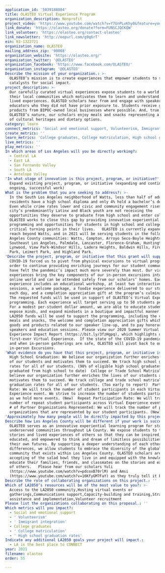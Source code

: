```yaml
---
application_id: '5039188804'
title: OLASTEO Virtual Experience Program
organization_description: Nonprofit
project_video: 'https://www.youtube.com/watch?v=Y7UnPLoKhy0&feature=youtu.be'
link_donate: 'https://olasteo.org/donate?form=FUNSCJQCKQW'
link_volunteer: 'https://olasteo.org/contact-olasteo'
link_newsletter: 'http://eepurl.com/g9q6rT'
ein: 83-1322721
organization_name: OLASTEO
mailing_address_zip: '90068'
organization_website: 'https://olasteo.org/'
organization_twitter: '@OLASTEO'
organization_facebook: 'https://www.facebook.com/OLASTEO/'
organization_instagram: '@OLASTEO'
Describe the mission of your organization.: >-
  OLASTEO’s mission is to create experiences that empower students to serve as
  catalysts for social impact.
project_description: >-
  Our carefully curated virtual experiences expose students to a world beyond
  their local communities which motivates them to learn and understand through
  lived experiences. OLASTEO scholars hear from and engage with speakers and
  educators who they did not have prior exposure to. Students receive goods and
  products from BIPOC-owned local businesses where possible. And, true to
  OLASTEO’s nature, our scholars enjoy meals and snacks representing a variety
  of cultural heritages and dietary options.
category: learn
connect_metrics: 'Social and emotional support, Volunteerism, Immigrant integration'
create_metrics: ''
learn_metrics: 'College graduates, College matriculation, High school graduation rates'
live_metrics: ''
play_metrics: ''
In which areas of Los Angeles will you be directly working?:
  - Central LA
  - East LA
  - San Fernando Valley
  - South LA
  - Antelope Valley
'In what stage of innovation is this project, program, or initiative?': >-
  Expand existing project, program, or initiative (expanding and continuing
  ongoing, successful work)
What is the problem that you are seeking to address?: >-
  In the South Los Angeles neighborhood of Watts, less than half of adult
  residents have a high school diploma and only 4% hold a bachelor’s degree.
  Even while crime rates lower and civic and community engagement rises, the
  city’s predominantly Latinx and Black youth are not receiving the
  opportunities they deserve to graduate from high school and enter college.
  OLASTEO works to close this gap by providing innovative experiential
  programming and opportunities for students in high school and college at
  critical turning points in their lives.   OLASTEO is currently expanding its
  reach beyond Watts, and in 2021 will be serving students in the following Los
  Angeles County communities: Watts, Compton, Arroyo Seco-Boyle Heights,
  Southeast Los Angeles, Palmdale, Lancaster, Florence-Graham, Huntington Park,
  Lynwood, View Park-Windsor Hills, Ladera Heights, Baldwin Hills, Firestone
  Park, Leimert Park, and Highland Park.
'Describe the project, program, or initiative that this grant will support to address the problem identified.': >-
  COVID-19 forced us to pivot from physical excursions to virtual programming in
  order to continue providing enriching journeys for our student community, who
  have felt the pandemic’s impact much more severely than most. Our virtual
  experiences bring the key components of our in-person excursions into the
  online world and can be attended safely from our scholars’ homes. Each virtual
  experience includes an educational workshop, at least two interactive speaker
  sessions, a welcome package, a foodie experience delivered to our students
  each day, and a completion appreciation gift at the program’s culmination. 
  The requested funds will be used in support of OLASTEO’s Virtual Experience
  programming. Each experience will target serving up to 50 students per event.
  For a modest per-student dollar amount, we are able to educate students,
  expose minds, and expand mindsets in a boutique and impactful manner. All
  LA2050 funds will be used to support the programming, including the curated
  meals and snacks, the welcome and completion appreciation gifts which include
  goods and products related to our speaker line-up, and to pay honorariums for
  speakers and education sessions. Please view our 2020 Summer Virtual
  Experience Impact Report (https://bit.ly/3fzHgpq), which highlights our
  first-ever Virtual Experience.  If the state of the COVID-19 pandemic improves
  and when in-person gatherings are safe, OLASTEO will pivot back to our
  in-person Excursions.
'What evidence do you have that this project, program, or initiative is or will be successful, and how will you define and measure success?': >-
  High School Graduation: We believe our organization further enriches the lives
  of our students and motivates them to succeed. We track high school graduation
  rates for all of our students. (98% of eligible high school graduates have
  graduated from high school to date)  College or Trade School Matriculation: We
  believe our organization further enriches the lives of our students and
  motivates them to succeed. We track college and trade school matriculation and
  graduation rates for all of our students. (Too early to report)  Participation
  Rate: We will track the number of student participants in each Virtual
  Experience event. We strive to increase the number of students participating
  as we hold more events. (New)  Repeat Participation Rate: We will track the
  number of repeat student participants across Virtual Experience events. (New) 
  # of Partner Organizations Represented: We will track the number of partner
  organizations that are represented by our student participants. (New)
'Approximately how many people will be directly impacted by this project, program, or initiative?': '250'
Describe how Los Angeles County will be different if your work is successful.: >-
  OLASTEO serves as an innovative experiential learning program for students in
  underserved communities throughout LA County. We expose students to the
  stories and lived experiences of others so that they can be inspired,
  educated, and empowered to think and dream of limitless possibilities for
  their own futures. By supporting a deeper understanding of each other’s
  differences, we allow students to embrace the diversity of the global
  community that exists within Los Angeles County. OLASTEO scholars are
  accepting of the salad bowl they live in and equipped with the knowledge to
  educate their families, friends, and classmates on the stories and experiences
  of others.   Please hear from our scholars Yuli
  (https://www.youtube.com/watch?v=pdcoxB70rlM) and Amsi
  (https://www.youtube.com/watch?v=16KfyGM7FaY) as they truly tell it best.
Describe the role of collaborating organizations on this project.: ''
Which of LA2050’s resources will be of the most value to you?: >-
  Access to the LA2050 community,Hosting virtual events or
  gatherings,Communications support,Capacity-building and training,Strategy
  assistance and implementation,Volunteer recruitment
Please list the organizations collaborating on this proposal.: ''
Which metrics will you impact?:
  - Social and emotional support
  - ' Volunteerism'
  - ' Immigrant integration'
  - College graduates
  - ' College matriculation'
  - ' High school graduation rates'
Indicate any additional LA2050 goals your project will impact.:
  - LA is the best place to CONNECT
year: 2021
filename: olasteo
order: 55

---
```


